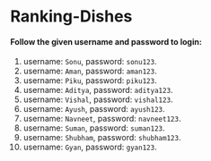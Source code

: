 # Ranking-Dishes
#### Follow the given username and password to login:
1) username: `Sonu`, password: `sonu123`.
2) username: `Aman`, password: `aman123`.
3) username: `Piku`, password: `piku123`.
4) username: `Aditya`, password: `aditya123`.
5) username: `Vishal`, password: `vishal123`.
6) username: `Ayush`, password: `ayush123`.
7) username: `Navneet`, password: `navneet123`.
8) username: `Suman`, password: `suman123`.
9) username: `Shubham`, password: `shubham123`.
10) username: `Gyan`, password: `gyan123`.
